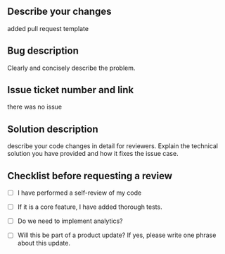 ## Describe your changes

added pull request template 

## Bug description

Clearly and concisely describe the problem. 

## Issue ticket number and link

there was no issue

## Solution description 

describe your code changes in detail for reviewers. Explain the technical solution you have provided and how it fixes the issue case.

## Checklist before requesting a review
- [ ] I have performed a self-review of my code
- [ ] If it is a core feature, I have added thorough tests.
- [ ] Do we need to implement analytics?
- [ ] Will this be part of a product update? If yes, please write one phrase about this update.


